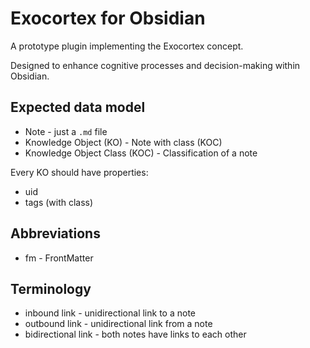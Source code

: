 # Exocortex for Obsidian

A prototype plugin implementing the Exocortex concept.

Designed to enhance cognitive processes and decision-making within Obsidian.

## Expected data model

- Note - just a `.md` file
- Knowledge Object (KO) - Note with class (KOC)
- Knowledge Object Class (KOC) - Classification of a note

Every KO should have properties:
- uid
- tags (with class)

## Abbreviations
- fm - FrontMatter 

## Terminology

- inbound link - unidirectional link to a note
- outbound link - unidirectional link from a note
- bidirectional link - both notes have links to each other
